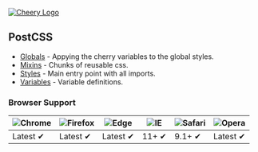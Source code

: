 [![Cheery Logo](https://svgur.com/i/AcT.svg)](https://cherry.design/)

## PostCSS

- [Globals](./src/assets/css/globals.css) - Appying the cherry variables to the global styles.
- [Mixins](./src/assets/css/mixins.css) - Chunks of reusable css.
- [Styles](./src/assets/css/styles.css) - Main entry point with all imports.
- [Variables](./src/assets/css/variables.css) - Variable definitions.

### Browser Support

![Chrome](https://raw.github.com/alrra/browser-logos/master/src/chrome/chrome_48x48.png) | ![Firefox](https://raw.github.com/alrra/browser-logos/master/src/firefox/firefox_48x48.png) | ![Edge](https://raw.github.com/alrra/browser-logos/master/src/edge/edge_48x48.png) | ![IE](https://raw.github.com/alrra/browser-logos/master/src/archive/internet-explorer_9-11/internet-explorer_9-11_48x48.png) | ![Safari](https://raw.github.com/alrra/browser-logos/master/src/safari/safari_48x48.png) | ![Opera](https://raw.github.com/alrra/browser-logos/master/src/opera/opera_48x48.png)
--- | --- | --- | --- | --- | --- |
Latest ✔ | Latest ✔ | Latest ✔ | 11+ ✔ | 9.1+ ✔ | Latest ✔ |
